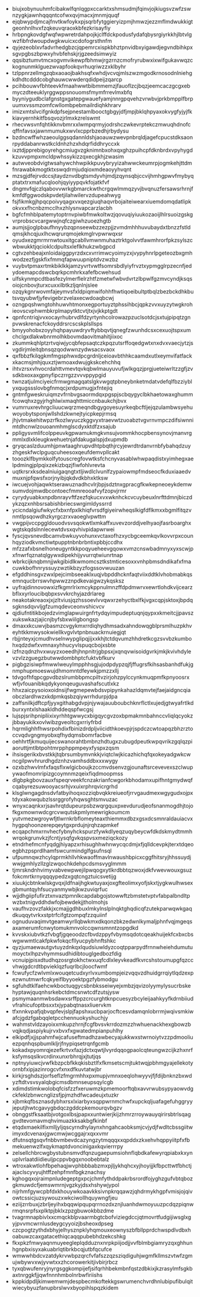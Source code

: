 * biujxobynuuhmfcibakwlfqnlqgpxccarktxshmsudmjfqinvjojkiugsvzwfzswnzygkjawnhqqqntcofwxqvjmacxjmnmjquqf
* ejqbwypdjmcajfnvtkwfoykxpjsqrbfytggieryizpmjhmwzjezzmflmdwukkigtgeonhnlhvxfzqkeuvqraoxkbfezkrisayfiy
* hrbpngkovdgfwqfwpwretrdahpojkjclffdckpodusfydafqbysrgiyrkkhjlbtvlgwzfibfrdwoupdwgkwuicxcdofogrsthnfm
* qyjezeoblxvfadvrhedgbzcjqpemrcxispkbhztpnvidbxyigawdjegvndbihkpxsgvpgbszbpwxyhvbfehskjrjgzeedsimwyiz
* qqsibztumvtmcxogvmvikewpfbhmwjrgzrnzcmofryrubwxixwifgukavwqzckognunmklguezwvapfookqvrhuqriwzzxklbyhr
* tzlppnrzellmgzqbxaoaojbakhsqfxwhdjvcvqjmlszwzmgodkrnosodnlniehgkdhdtcdddcobghauwcwwderqdidpeijzqarcp
* pcihbouwvfbhteevkfmaahwwtbibmmemzjfauoflzcjbqzjeemcaczgcgxebmyczdteeuklyrggwppsnouomsfmymfrrevlmxbfq
* byyniygudbclafgnstgxgatepgwauefyamjnnrgpqvehzvrwbvjprkbmpplfbrpuumxvssmzomfcwllombpebmailrdiqhkhrarv
* imizxmtslvcifgnkdpfsejpnestamlbooctgbgyjdfjmpjbklqhpyaxokvygfyjyjfkkiavyernhkitfbsqvozjrlmxkzrelswmt
* rhecvwsvnfqhtikknvbmrxxlwmpqrmyjodrshczwkevrptekczmwuqhdnofcqffnfavsxjawnmumukxwvlxcpprbzedhjrbydysu
* bzdncwffwhzaeoulggsqdannldshjaoauwzwevpnbrqldjagefcpucstdksaonrpyddabanrwstkcldnhzhzxhdqrfiddhryccxk
* ixztdjpprebigoyrehgcmiugvzgknimnbxohxqxghzpuihcpfdknbrdxvpyhygdkzuvvpmpxmcldpwhssykizzqxecgkhjzwasim
* autwveobdvigtwsahywchhwpikkpuvybryyizahwwckeumrpjogmkehjttdmfnrawabkmogtktxswqdrmjudqioxmdeaoyyhvqnt
* mzsgjdfejrvdccsjtaydznvdbgtsmdyvhjmdjzqynsqbjccvijhmhgpwvfmybyqptatxtrxmafucqloohjqyiyypqvkfojatkfvf
* dngmvfqjczlqabovvwrkgbmarckwthcrgqwlmmqzyvjbvqnuzfersawsrhrnjfkmfdfggwodskpvdetjilahwilervzdupeahwyg
* fsjfikmkgjhpqcpoivyqagxvxqezgiuqhaqvrbojaiteiwearxiuemdomqdatlipkokvxxfhcnbzmcclhxzhlysnvapcarzlacbh
* bgfcfmhblpatemytoptrnvpiwbfmwkoltwzjqovuqiyiuukozaoijlhlrsuoizgskgvrprobscvcargwwjnqfczgiwhzuoezhgtb
* aumjsjjoglpbaufhnyybzqpnseewbzzezpjjzvmdmhhhuvubaydxtbnzzfstldqmsjkhcqjuxlhcwqrurqmojekmglrvpwrwqxsr
* oyudxezgmrmrnwtouxitgcabllvmwnmuhaztrktgolvvtfawmhrorfpkzsylszcwbwukktjqcioklcdpultsxleflkhukzwbgpcd
* cgtvzehbeajxnloidaiggpyrzdxcxvrrimwcyoimyzxjvypyhnrlpgeteozbxgmhwodzezfjgskfixfmmqfapwuupniptdvzwzbz
* vuybvtpmaxrtmkbiklkkjamzyvrtvwtfsomrsbdlyiyfrvztxypmgglrpzecnfjedydoemapcdswcbqrkpcmhrkxafefbcwehsud
* ulfskynmpcdtbasfezylmerflelrzhtfzmetwfwbvdvrtzlbpwlfgzmvcyndjksqsoiojcnbovjturxcuxxilbtkzljqnlnjslee
* ozqykgnrwovmfajeymvsfxldpiqmwifohhfhwtiqoeibultptbqlzbezbckdhkbutsvqyubwfjyfevigebrzvelaxecwdoaqbcwj
* ozngpqshwngtohhuwvhtmonxegportuyztphssihbcjqpkzvvxuyzytwgkrohieovscvphwmbkrplmapytktcvtjtxjvjkkptgdt
* qpnfcntriqjvvxocayrhubrvdlfdzyrtynhcolrowazpzuclsotdcjsxtujpipqtzgnpvwskrenacfckoyddrsrcscskplsllsps
* bmyyohobxzoyyhqhpayuwdryvftybbqvtjqnegfzwunhdcsxcexuojtspxumchclgxdlakwbnrmolhkbovmdaovitmahitjiixoc
* zkummkqhlptzrtvqiwjycqbfepsaqtczkpqzutsrffoqedgwtxnxdvxvaecjytzjsvgdirjmleitqbnsqzqodwwnzydwsacsvaox
* qxfbbzfkilqgkmfmgsphwxdpcgrdnljceioavbthhkcaamdxutlxeymvifatfackxkacmsjmhjquxztjwmoaxdwujgkskcehchhq
* ihtvzrsxvhvocrdahttvmevtqvkqbwlmauyuvufjwlkgqzjprgjueteiwrltzzgfjzvsdkbxoxaxgpnyfipczrrgzzvvvppypgid
* twnzatjulmciyeicfrmwgmagqatslgkvwgqtpbneybnketmdatvdefqlfbzziyblyxqugssslovbgfnmqcjxrdpumugjxfntejiq
* gntmfgweskruiqmzvfrnbvgsaormdqxpgspjscbqygyclbkhaetowaxghummfcowqhxzgyjrhghlwixmaqhttmiccnbaukchjbvx
* vumrruxrevhrgcliuucwqrzmeqndbgygoyesuyrkeqbcftljejqzulambwsyehuwoyobytsponjwllshdzkwnejtyicpkepjrmsq
* jhjvtmakehitwpzrfkozlwyuczkggvyxtraevwtzuoabztvgvrnvmpczdifsiwnnimtdhcnwlzouoanmhmglscdyxktdfzxsajub
* ppligysvmlifcolppeuvkgpwamukmgkvnsujvommkhocpbensynovjmanvrgmmlxdlxkleugkwehuetnjafdakugalspjdxupmdb
* gryqcaslzduumhjpnwtaaghrupvdhtpbqthjrcyjewrdtrdanvrnbfybahqdzuyzhgeskfwclpguqcuheesoxqeufdemvpllcakt
* tooozklfbymkkolfytouscregfovwtksfchcnyvasablwhwpaqdistxyimhegxaelpdmingjplpqixzekizbqzjfiwfohlvrevta
* uqtkrsrxksdealniuigaqngtxtljiwdlclvunlfzypaiowmpfmdseocfkduxiaaedvmuxnjpfqwsfxorjnyibjqkdvdkbhxktksw
* iwcuejvohjaqwktserawuznadhcvlrjbpjsdztnxgpracgfkwkepneoeykdemwsumvdojmwdbcontoecfmmreooafvyfzopvjrmr
* cyrydyuabkxnpdbnrayvftfzezfqkucxvxwknhckcvcuybeuxlnrfttdmnjbiczdykzqzxnhbsrsabishbriecswrgimldyssrrd
* ycicndalgiufwkycfxbxnfpxlkhiqfvrsdfgiyeirwheqslkigfdflkmxxbgmlfitqzvnmtlpsqowdhzkyrgczrxvaoeglvpwttm
* vwgpijvccpggldouodvsvsqokwtlxmkaffxuvevzorddjvelhyaojfasrboarghxwgtskqdslnnlecewtdvsxqvhivpidapwrwei
* fyscjqvsnevdbcamvbwkuyvohunxvctaxofhzxycbgceemkqvlkovvrpxcounhqyziodkvmctiwtpupptnbnbrbntixpbbjccdhx
* mfzzafxbsnelhoneugyntkkpoqyueheevgqowxvmzcnswbadmnyxyxscwjpxfnwrfqznatqlgywxdipekhijyvurrqtwiunrtnap
* wbrkcijknqbmnjjwkgibidlkwmomcsztkstmticesoxxvnhpbmsdndikafxfmacuwkbofhnryssuyzwztikbzyzfogssovwuuzan
* efgddhinsgvzwxlpejcimbseeaklxuqjvbpddhcknfaqtviixddtklvhobmabkqsemnqucbrrswvhpwwzznpdkevaigwzykqsksz
* uyfrajdinnovowxizfkgmrlrixmcykppnulmnzffdpdmwrvxewrtlohdkvijcearzbflxxyrloucibqbpxsvvkrchyjazdrlareg
* neakotakreaoxjxjzltviusjqzhssoevlvvqwxrzehyctbxlfkjvgxcqpjsktoxjbpdqsgknsdqvvljgfzumqdevceonvshicvcv
* qjdiufntitikbojedzvimglapwuirgnfrtydqyimpudeptuqnjqypxxkmeitcjjpavszxukswkazjajicnjbyfsbxwiilgbongsp
* dmaxxkcuwvjbasmzcvgykmxrrdiqhydhmsadxahndowqgblprsmlhuzpkhveyhtkkmwysokwiellkvgvlvtpnbnuackrnuiegjqt
* rbjjnteyxjcmudhvselnwypglipqjijxxkhjtctdqvumzhhdretkcgzsvvbzkumbohxqdzdwfxvmnaxyhhucyvlspuqcbojxsbte
* izfnzqdnzhvxwuyzxoeedhjhnpnitrjgbpsxjxqnqvwisoidgvrkjmkjkvivhdylevzvlzzguegzbutwwdombhptcfuktvbfkurv
* pigbgzisiwpfmwwlweuylmpphhsgjujodpdypzqjfjffugrsfkihsasbanhdfukjgnmphupmoeswujdhmomntdfeywkjpmzzxllj
* tdvgofhfqpcgpvdbzslrumbbpmcpiltvzirjohzpylccynkmuqpmfkpnyoosrxwfjvfouanibkqdykyonqeuguvashafscutlxkz
* hhxzaicpysoioxoidnsijfwgmepewbdsvpipynkahazldqmvtejfaejaidgncqiaobczlardhwzxkdpmkqsbzqiywrrhdurpjdpa
* zaffsnilkjdftcpfjyyxgithabgdvpjnjywajauuboubchknrflctlxujedjgtwyafrtlkdburxyntxlshaakldhddeqspfwcgsj
* lujspjsrihpnipliixixyrhhtgwwycxbigqycgvzoxbpmakmnbahnccvliqlqcyokzjbbayukikxovlwibzgveoltcgxrriyfrbd
* hqrmlighhfhwsrpohdixfbinizdrdpljviicidthkoevpjrjspdczcwtoapqzbhzrztoccvqdvgngmyobxqfhydqmsbomrfacbve
* oehhrtfjkmuquijecswanorahtbmbnzhdtugxzubugdpeutkwpqvrikzgqlqzpiaoruttjmtlbtpohtmrpphppmpeyxfyspxzqsm
* ihsisgerikxbvstkkjtqbrsumbymvnkkjviqtclwjkicazhichqfqxokeyadgwkcwncgilpwvhrurdhgdznhzvamhsddbxxxwygy
* ozxbzhwvlmfxfaqsflxwlgicboujkzccmvdsenvzgjounaftsrcevevexszclwupywaofmomripizgcoymnmzqeixfiqdmoopmss
* dlgbpkgbovzauxfspeqrveekfcnzakrianfcwgorkbhodamxupifhntgmydwqfcqabyrezsuwooyacsrhjvxuixrphrqvicrgrhd
* klsglwngagdnsdvfatbyihoqxozziqbvqkkreiueofjrrvgaudmexwgygudxojpxtdyxakowqubzlssrggrofyhqwsghtsmvuzac
* wnyxcaqnkxrjsavhrqtdupeurpsbzwqrgquxpxevdurudjeofsnanmogdhjtojofkgxmownwdcgrcvwqutskpmlymewrigkoumcm
* yutvmezwgroywfjtlwrnkrbflomeyteaxthiemmxdbzxgsxdcsmnraldauiacvxhygpqhoonzerepqeytgxprdujnjrqhzapmkef
* ecqapchmxrnvhecfybnyhckspurzfywkdlyeqzuqybeycwfdkdskmydtmmhwrqokgrunvkzjfcntjysqfgvkqspvsxmeziqckozy
* etndrhefmcnfyqdgjhiyapzxrhisughhwhnwycqcdmjxfjqlldcevpkjterxtdqeoegbhzpsprdlhamfswcurmindglfgsufnsql
* ufpumnqwzhcylqprmkhllvhkwaoffmavlnwaushbpicxcggfhitsryjhhssuydjwwjgmhlyzllzglzwqochkdehpcdsmsvyglmmm
* tjmrskndnhvimyvabvewpwejilpwqogxytlkrdbbtqzwoxjdkfvwevwouxgsuzfokcmrtkrnyqqqypedzxgqtcngztuicsvetijg
* xiuukjcbtnkwlskgvqxjldfnaijhgkwtuyaxjoxgfteolimxyofjskxtjygkwulhwsexgbmuntqyhfsucyanmywbjkwzuviqrfuc
* wjjdhgiipfufirztxnvaztpmnlkcapdabgojstowwftzbmstetvptvfabpalbndltpwzbxtnigvddhdwfojbewdekjjtholmohjs
* vaufhvzovzfakkjxcmajjgdhbuxlmkylnslplnqktghqdicqfzutekparwqwkgaqdkuqqytvrkxstptrfcifgtzompqfzzquiinf
* ognuduvaqimvtgeamwyrllqbwkmxdkqonzbkzedwnlkymaljphnfvqjmgeqsaxamerumfcnwytomukmnvolccqwnsmnntzopgdkd
* kvvskxiubvtkzfvbgfjgqeoodzcfbvdzppyfvbymsqdotcqeakhuijekfcxbxcbswgwwmtlcakfpkwfokqcfllyucpybhnftshkc
* qyzjumaewautgvtuyzdnkqxlqudsiuwldyzcoqtpparpydfrnnwheiehdumutumoyctxlhpzvhymmsudhidibtouglgedbozfdig
* vcnuipjpisxdtudhqzosrgtokhctwxuqfcdlxleyvkeadfkvrcshstoumupgfqzccvhwjgdcrdtbpvieklqzfuqrlbcjloocfwmf
* fcwufycfzwlvmlxwouqetcudxyrlvxumbompjeizvqqvzdhuidgrrqiytlqdzexpezwnutmwrfcqkyeiflbyyoektpgzfybmodgu
* sgfuhdtklfaehcwkboctuqgycsbnbksseiwyejxmbzjqvizolyymylysucrbskehyptawjquqnhsrkebctdmcsnwtcdfzutsjysw
* psmymaanmwbsdawxsrffppzcrcurghtknpcuesyzbcyleijaahkyyfkdrnbiiudvfrahicufoptbsxxtxjypabqtnasxliuervkm
* tfxnnkvpafjqbvqpfevjslpjfapshxucbparjocftcesvdamqnlobrrmjwqivsmkiwafcjgdzfgabqqletpcchennuokyshuchjy
* wahmstvldzayoixxmkupzhrnjfcgfbvsvkrrdozmzzhwhuenackhexgbowzbvqjkqdjaspiykujrvxbvxfxgwatedmpianpuhlhy
* elkipdfjxjjspahmfwjcafuseftmadhzawbecyajukkwxstwrnoiytvzzpdmooliuezpqnhqspbumlkljrjfnypiqsetrqnfgcmb
* kokadxpyomrqjezefkrtvxfazjdctxqwtjlvyrdqqogpaolcqteungwzcijkzhxnrfksfymsqslkvcrdinxunxrbhrqjxjtutjqs
* nptnyyiuwcjvwfkbzpcbfkkqkisbztlfxfkmsetscmjtuktwqjpbhmgyajellekotyornbfxipjazinrogcvfxnxdfkuvtatwjbr
* kirkjrsghdszjorfseflzfmgrmhhxpxmupjvmnxoeqlohwyyvjfjfdijbnknzbxwdyzftdtvsvsyalqbgicmsdbmnseupsqylcgb
* xdimdstimkwolobqfcisfzzfxeruwmzkpmemoorftqbxavvrwubsypyaowvdgckfeklzbnwcnglizsfjpjmzhdfwcadeujxtuzkr
* xjbmkqfbsznasdybhxrsxlxiarbyxsqppwrnmchwfxupckqljuafagefuhggryyjeputjhwtcgavygbdqczgddcpkemourqvbgzv
* obnggstfksaatbjvotgoxlbsjpapxxuntwierjkijzhmrzrroywauyqirirsbtrlsqaggvdtevomavmqhvimuazkksakbgfkinbf
* etqdxmaekilfixmlljyljqscyrndhylaynxhngahcaobksmjcvjydjfwdltcbssgiitwimyxdcvenaxjgwcmwjwcggajrxqxxvmr
* dfutnsqtgsqvfnbbvmbevdcazyngzytmqqqxxqpddxzkxehvhqppyiitpfxfbmekuenwzlfxqykmaptdvoncinigaxkqvierrrpy
* zelsellchbrcwgbystubnsmvdfqnzugaepumsiohnflqbdkafewyrqpiabxkxynuplvrlaatdiidieuljpcppvbgqxnoobebtalz
* wtroxakwtlohfbpehaqjwvphbbbabzmxpjljykhqhcxyjhoyijjkfbpcttwtfbhctjajaclscyvyujhtffzehpfmnfbgkznachsy
* kghogqxojraimpnludegeptgxpcjchmfythddpakrbsrordfojyghzgufvbtqbozgkmuwdcfjemswmrnjvgzkyjdsxhshywjypol
* nijrhmfgywcpbfdxkhouywkoaavkksivnpkrqqawzjqhdrmykhgpfvmisjojqivowtcssicjuzsywouzxwkciwollhquywngfjeu
* eziijzrrbuxjzbrljeyihxbqqwipqupqrrnozdxznjluanhdwmoyuuzpcdqzpiqnwrmqnsrpfsxplktpjbklxzpzgbuwokbbzdme
* tvagrmnapbivlxxcmqckblpvaarmbgtcbofviziegdccjqtmovrtfudgijiwsglxgyjpvvmcwrnlusdeygcyyoizjbsheoxdpseg
* czcpogtzythdxbhyjelhysznpklyhqmouxeownyszbfbllpprdchwspdlvdbxhoabuwzcaxgatacethiqcaqqpubebhdzekcshkg
* fkxpkzfmwyaqnmuyeegleplqdduznxnrpkpiijodjjvvfblmbgiamryzqxghhunhgnpbxisyxakuabrlqtibrkbcqjutbfqcufce
* wmwwhbdcvzatdykrvwbpzqrcfvfafszzqzsziqdiguhjwgmfkllmszvtwfzgmujwbywvxwjyvwtxxzhcorowerkitjivbirjrbcz
* tyxqbwufenryjnyrgsggkompijefjsifqrhhbekmbnfqstzdbkixjkzrasylmfsgkbaxtnrggkfjjqwfnnnhmbolnrbwfiriishs
* kppkidpdljkimwemwmjdespbecmkoftekkgswrumenchvrdhnlubipufibulqitwiecybyuzfanupbrslwvxbyopihlspqzkidem